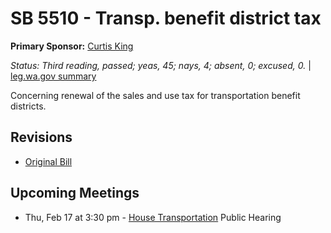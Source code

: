 # SB 5510 - Transp. benefit district tax
**Primary Sponsor:** [Curtis King](/person/leg/curtis.king.md)

*Status: Third reading, passed; yeas, 45; nays, 4; absent, 0; excused, 0.* | [leg.wa.gov summary](https://app.leg.wa.gov/billsummary?BillNumber=5510&Year=2021)

Concerning renewal of the sales and use tax for transportation benefit districts.

## Revisions
* [Original Bill](1/)

## Upcoming Meetings
* Thu, Feb 17 at 3:30 pm - [House Transportation](/house/2021-22/TR/) Public Hearing